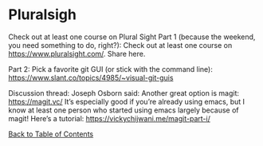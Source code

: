 # Pluralsigh

Check out at least one course on Plural Sight
Part 1 (because the weekend, you need something to do, right?): Check out at least one course on https://www.pluralsight.com/. Share here.

Part 2: Pick a favorite git GUI (or stick with the command line): https://www.slant.co/topics/4985/~visual-git-guis

Discussion thread:
Joseph Osborn said: Another great option is magit: https://magit.vc/ It’s especially good if you’re already using emacs, 
but I know at least one person who started using emacs largely because of magit! Here’s a tutorial: https://vickychijwani.me/magit-part-i/

[Back to Table of Contents](https://github.com/Pomona-ITS/DailyChallenges/blob/main/README.md)
